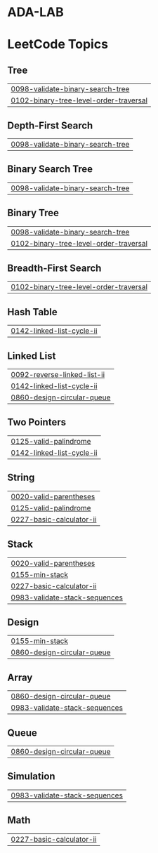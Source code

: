 # ADA-LAB
<!---LeetCode Topics Start-->
# LeetCode Topics
## Tree
|  |
| ------- |
| [0098-validate-binary-search-tree](https://github.com/KanishkaSharma18/ADA-LAB/tree/master/0098-validate-binary-search-tree) |
| [0102-binary-tree-level-order-traversal](https://github.com/KanishkaSharma18/ADA-LAB/tree/master/0102-binary-tree-level-order-traversal) |
## Depth-First Search
|  |
| ------- |
| [0098-validate-binary-search-tree](https://github.com/KanishkaSharma18/ADA-LAB/tree/master/0098-validate-binary-search-tree) |
## Binary Search Tree
|  |
| ------- |
| [0098-validate-binary-search-tree](https://github.com/KanishkaSharma18/ADA-LAB/tree/master/0098-validate-binary-search-tree) |
## Binary Tree
|  |
| ------- |
| [0098-validate-binary-search-tree](https://github.com/KanishkaSharma18/ADA-LAB/tree/master/0098-validate-binary-search-tree) |
| [0102-binary-tree-level-order-traversal](https://github.com/KanishkaSharma18/ADA-LAB/tree/master/0102-binary-tree-level-order-traversal) |
## Breadth-First Search
|  |
| ------- |
| [0102-binary-tree-level-order-traversal](https://github.com/KanishkaSharma18/ADA-LAB/tree/master/0102-binary-tree-level-order-traversal) |
## Hash Table
|  |
| ------- |
| [0142-linked-list-cycle-ii](https://github.com/KanishkaSharma18/ADA-LAB/tree/master/0142-linked-list-cycle-ii) |
## Linked List
|  |
| ------- |
| [0092-reverse-linked-list-ii](https://github.com/KanishkaSharma18/ADA-LAB/tree/master/0092-reverse-linked-list-ii) |
| [0142-linked-list-cycle-ii](https://github.com/KanishkaSharma18/ADA-LAB/tree/master/0142-linked-list-cycle-ii) |
| [0860-design-circular-queue](https://github.com/KanishkaSharma18/ADA-LAB/tree/master/0860-design-circular-queue) |
## Two Pointers
|  |
| ------- |
| [0125-valid-palindrome](https://github.com/KanishkaSharma18/ADA-LAB/tree/master/0125-valid-palindrome) |
| [0142-linked-list-cycle-ii](https://github.com/KanishkaSharma18/ADA-LAB/tree/master/0142-linked-list-cycle-ii) |
## String
|  |
| ------- |
| [0020-valid-parentheses](https://github.com/KanishkaSharma18/ADA-LAB/tree/master/0020-valid-parentheses) |
| [0125-valid-palindrome](https://github.com/KanishkaSharma18/ADA-LAB/tree/master/0125-valid-palindrome) |
| [0227-basic-calculator-ii](https://github.com/KanishkaSharma18/ADA-LAB/tree/master/0227-basic-calculator-ii) |
## Stack
|  |
| ------- |
| [0020-valid-parentheses](https://github.com/KanishkaSharma18/ADA-LAB/tree/master/0020-valid-parentheses) |
| [0155-min-stack](https://github.com/KanishkaSharma18/ADA-LAB/tree/master/0155-min-stack) |
| [0227-basic-calculator-ii](https://github.com/KanishkaSharma18/ADA-LAB/tree/master/0227-basic-calculator-ii) |
| [0983-validate-stack-sequences](https://github.com/KanishkaSharma18/ADA-LAB/tree/master/0983-validate-stack-sequences) |
## Design
|  |
| ------- |
| [0155-min-stack](https://github.com/KanishkaSharma18/ADA-LAB/tree/master/0155-min-stack) |
| [0860-design-circular-queue](https://github.com/KanishkaSharma18/ADA-LAB/tree/master/0860-design-circular-queue) |
## Array
|  |
| ------- |
| [0860-design-circular-queue](https://github.com/KanishkaSharma18/ADA-LAB/tree/master/0860-design-circular-queue) |
| [0983-validate-stack-sequences](https://github.com/KanishkaSharma18/ADA-LAB/tree/master/0983-validate-stack-sequences) |
## Queue
|  |
| ------- |
| [0860-design-circular-queue](https://github.com/KanishkaSharma18/ADA-LAB/tree/master/0860-design-circular-queue) |
## Simulation
|  |
| ------- |
| [0983-validate-stack-sequences](https://github.com/KanishkaSharma18/ADA-LAB/tree/master/0983-validate-stack-sequences) |
## Math
|  |
| ------- |
| [0227-basic-calculator-ii](https://github.com/KanishkaSharma18/ADA-LAB/tree/master/0227-basic-calculator-ii) |
<!---LeetCode Topics End-->